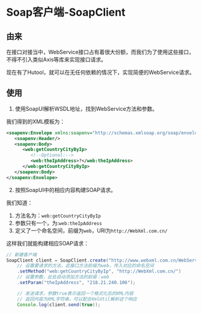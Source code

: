 Soap客户端-SoapClient
===

## 由来
在接口对接当中，WebService接口占有着很大份额，而我们为了使用这些接口，不得不引入类似Axis等库来实现接口请求。

现在有了Hutool，就可以在无任何依赖的情况下，实现简便的WebService请求。

## 使用

1. 使用SoapUI解析WSDL地址，找到WebService方法和参数。

我们得到的XML模板为：

```xml
<soapenv:Envelope xmlns:soapenv="http://schemas.xmlsoap.org/soap/envelope/" xmlns:web="http://WebXml.com.cn/">
   <soapenv:Header/>
   <soapenv:Body>
      <web:getCountryCityByIp>
         <!--Optional:-->
         <web:theIpAddress>?</web:theIpAddress>
      </web:getCountryCityByIp>
   </soapenv:Body>
</soapenv:Envelope>
```

2. 按照SoapUI中的相应内容构建SOAP请求。

我们知道：

1. 方法名为：`web:getCountryCityByIp`
2. 参数只有一个，为:`web:theIpAddress`
3. 定义了一个命名空间，前缀为`web`，URI为`http://WebXml.com.cn/`

这样我们就能构建相应SOAP请求：

```java
// 新建客户端
SoapClient client = SoapClient.create("http://www.webxml.com.cn/WebServices/IpAddressSearchWebService.asmx")
    // 设置要请求的方法，此接口方法前缀为web，传入对应的命名空间
    .setMethod("web:getCountryCityByIp", "http://WebXml.com.cn/")
    // 设置参数，此处自动添加方法的前缀：web
    .setParam("theIpAddress", "218.21.240.106");

    // 发送请求，参数true表示返回一个格式化后的XML内容
    // 返回内容为XML字符串，可以配合XmlUtil解析这个响应
    Console.log(client.send(true));
```
